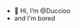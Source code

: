 - 👋 Hi, I’m @Duccioo
- and I'm bored
<!---
Duccioo/Duccioo is a ✨ special ✨ repository because its `README.md` (this file) appears on your GitHub profile.
You can click the Preview link to take a look at your changes.
--->
